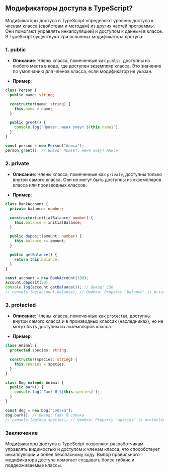 ## Модификаторы доступа в TypeScript?

Модификаторы доступа в TypeScript определяют уровень доступа к членам класса (свойствам и методам) из других частей программы. Они помогают управлять инкапсуляцией и доступом к данным в классе. В TypeScript существуют три основных модификатора доступа:

### 1. public

- **Описание**: Члены класса, помеченные как `public`, доступны из любого места в коде, где доступен экземпляр класса. Это значение по умолчанию для членов класса, если модификатор не указан.

- **Пример**:

```typescript
class Person {
  public name: string;

  constructor(name: string) {
    this.name = name;
  }

  public greet() {
    console.log(`Привет, меня зовут ${this.name}`);
  }
}

const person = new Person("Алиса");
person.greet(); // Вывод: Привет, меня зовут Алиса
```

### 2. private

- **Описание**: Члены класса, помеченные как `private`, доступны только внутри самого класса. Они не могут быть доступны из экземпляров класса или производных классов.

- **Пример**:

```typescript
class BankAccount {
  private balance: number;

  constructor(initialBalance: number) {
    this.balance = initialBalance;
  }

  public deposit(amount: number) {
    this.balance += amount;
  }

  public getBalance() {
    return this.balance;
  }
}

const account = new BankAccount(100);
account.deposit(50);
console.log(account.getBalance()); // Вывод: 150
// console.log(account.balance); // Ошибка: Property 'balance' is private
```

### 3. protected

- **Описание**: Члены класса, помеченные как `protected`, доступны внутри самого класса и в производных классах (наследниках), но не могут быть доступны из экземпляров класса.

- **Пример**:

```typescript
class Animal {
  protected species: string;

  constructor(species: string) {
    this.species = species;
  }
}

class Dog extends Animal {
  public bark() {
    console.log(`Гав! Я ${this.species}`);
  }
}

const dog = new Dog("собака");
dog.bark(); // Вывод: Гав! Я собака
// console.log(dog.species); // Ошибка: Property 'species' is protected
```

### Заключение

Модификаторы доступа в TypeScript позволяют разработчикам управлять видимостью и доступом к членам класса, что способствует инкапсуляции и более безопасному коду. Выбор правильного модификатора доступа помогает создавать более гибкие и поддерживаемые классы.